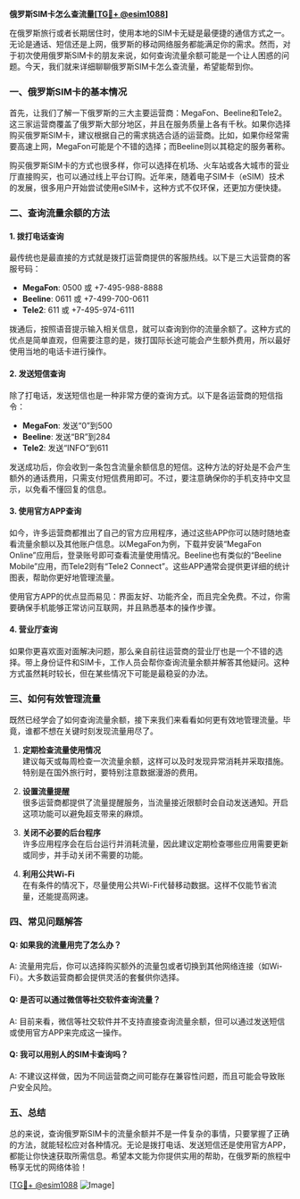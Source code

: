 **俄罗斯SIM卡怎么查流量[[TG💪+ @esim1088](https://t.me/s/esim1088)]**

在俄罗斯旅行或者长期居住时，使用本地的SIM卡无疑是最便捷的通信方式之一。无论是通话、短信还是上网，俄罗斯的移动网络服务都能满足你的需求。然而，对于初次使用俄罗斯SIM卡的朋友来说，如何查询流量余额可能是一个让人困惑的问题。今天，我们就来详细聊聊俄罗斯SIM卡怎么查流量，希望能帮到你。

### 一、俄罗斯SIM卡的基本情况

首先，让我们了解一下俄罗斯的三大主要运营商：MegaFon、Beeline和Tele2。这三家运营商覆盖了俄罗斯大部分地区，并且在服务质量上各有千秋。如果你选择购买俄罗斯SIM卡，建议根据自己的需求挑选合适的运营商。比如，如果你经常需要高速上网，MegaFon可能是个不错的选择；而Beeline则以其稳定的服务著称。

购买俄罗斯SIM卡的方式也很多样，你可以选择在机场、火车站或各大城市的营业厅直接购买，也可以通过线上平台订购。近年来，随着电子SIM卡（eSIM）技术的发展，很多用户开始尝试使用eSIM卡，这种方式不仅环保，还更加方便快捷。

### 二、查询流量余额的方法

#### 1. 拨打电话查询

最传统也是最直接的方式就是拨打运营商提供的客服热线。以下是三大运营商的客服号码：

- **MegaFon**: 0500 或 +7-495-988-8888
- **Beeline**: 0611 或 +7-499-700-0611
- **Tele2**: 611 或 +7-495-974-6111

拨通后，按照语音提示输入相关信息，就可以查询到你的流量余额了。这种方式的优点是简单直观，但需要注意的是，拨打国际长途可能会产生额外费用，所以最好使用当地的电话卡进行操作。

#### 2. 发送短信查询

除了打电话，发送短信也是一种非常方便的查询方式。以下是各运营商的短信指令：

- **MegaFon**: 发送“0”到500
- **Beeline**: 发送“BR”到284
- **Tele2**: 发送“INFO”到611

发送成功后，你会收到一条包含流量余额信息的短信。这种方法的好处是不会产生额外的通话费用，只需支付短信费用即可。不过，要注意确保你的手机支持中文显示，以免看不懂回复的信息。

#### 3. 使用官方APP查询

如今，许多运营商都推出了自己的官方应用程序，通过这些APP你可以随时随地查看流量余额以及其他账户信息。以MegaFon为例，下载并安装“MegaFon Online”应用后，登录账号即可查看流量使用情况。Beeline也有类似的“Beeline Mobile”应用，而Tele2则有“Tele2 Connect”。这些APP通常会提供更详细的统计图表，帮助你更好地管理流量。

使用官方APP的优点显而易见：界面友好、功能齐全，而且完全免费。不过，你需要确保手机能够正常访问互联网，并且熟悉基本的操作步骤。

#### 4. 营业厅查询

如果你更喜欢面对面解决问题，那么亲自前往运营商的营业厅也是一个不错的选择。带上身份证件和SIM卡，工作人员会帮你查询流量余额并解答其他疑问。这种方式虽然耗时较长，但在某些情况下可能是最稳妥的办法。

### 三、如何有效管理流量

既然已经学会了如何查询流量余额，接下来我们来看看如何更有效地管理流量。毕竟，谁都不想在关键时刻发现流量用尽了。

1. **定期检查流量使用情况**  
   建议每天或每周检查一次流量余额，这样可以及时发现异常消耗并采取措施。特别是在国外旅行时，要特别注意数据漫游的费用。

2. **设置流量提醒**  
   很多运营商都提供了流量提醒服务，当流量接近限额时会自动发送通知。开启这项功能可以避免超支带来的麻烦。

3. **关闭不必要的后台程序**  
   许多应用程序会在后台运行并消耗流量，因此建议定期检查哪些应用需要更新或同步，并手动关闭不需要的功能。

4. **利用公共Wi-Fi**  
   在有条件的情况下，尽量使用公共Wi-Fi代替移动数据。这样不仅能节省流量，还能提高网速。

### 四、常见问题解答

#### Q: 如果我的流量用完了怎么办？
A: 流量用完后，你可以选择购买额外的流量包或者切换到其他网络连接（如Wi-Fi）。大多数运营商都会提供灵活的套餐供你选择。

#### Q: 是否可以通过微信等社交软件查询流量？
A: 目前来看，微信等社交软件并不支持直接查询流量余额，但可以通过发送短信或使用官方APP来完成这一操作。

#### Q: 我可以用别人的SIM卡查询吗？
A: 不建议这样做，因为不同运营商之间可能存在兼容性问题，而且可能会导致账户安全风险。

### 五、总结

总的来说，查询俄罗斯SIM卡的流量余额并不是一件复杂的事情，只要掌握了正确的方法，就能轻松应对各种情况。无论是拨打电话、发送短信还是使用官方APP，都能让你快速获取所需信息。希望本文能为你提供实用的帮助，在俄罗斯的旅程中畅享无忧的网络体验！

[[TG💪+ @esim1088](https://t.me/s/esim1088) ![Image](https://i.postimg.cc/4NQfJmqS/Snipaste-2025-05-13-00-14-12.png)]